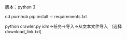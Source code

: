版本：python 3

cd pornhub
pip install -r requirements.txt

python crawler.py
idm->任务->导入->从文本文件导入 （选择download_link.txt)

